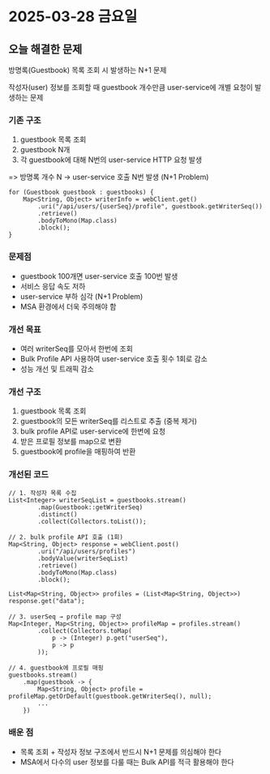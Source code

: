 # 2025-03-28 금요일
## 오늘 해결한 문제
방명록(Guestbook) 목록 조회 시 발생하는 N+1 문제

작성자(user) 정보를 조회할 때 guestbook 개수만큼 user-service에 개별 요청이 발생하는 문제

### 기존 구조
1. guestbook 목록 조회
2. guestbook N개
3. 각 guestbook에 대해 N번의 user-service HTTP 요청 발생

=> 방명록 개수 N → user-service 호출 N번 발생 (N+1 Problem)
```
for (Guestbook guestbook : guestbooks) {
    Map<String, Object> writerInfo = webClient.get()
        .uri("/api/users/{userSeq}/profile", guestbook.getWriterSeq())
        .retrieve()
        .bodyToMono(Map.class)
        .block();
}
```

### 문제점
- guestbook 100개면 user-service 호출 100번 발생
- 서비스 응답 속도 저하
- user-service 부하 심각 (N+1 Problem)
- MSA 환경에서 더욱 주의해야 함

### 개선 목표
- 여러 writerSeq를 모아서 한번에 조회
- Bulk Profile API 사용하여 user-service 호출 횟수 1회로 감소
- 성능 개선 및 트래픽 감소

### 개선 구조
1. guestbook 목록 조회
2. guestbook의 모든 writerSeq를 리스트로 추출 (중복 제거)
3. bulk profile API로 user-service에 한번에 요청
4. 받은 프로필 정보를 map으로 변환
5. guestbook에 profile을 매핑하여 반환

### 개선된 코드

```
// 1. 작성자 목록 수집
List<Integer> writerSeqList = guestbooks.stream()
        .map(Guestbook::getWriterSeq)
        .distinct()
        .collect(Collectors.toList());

// 2. bulk profile API 호출 (1회)
Map<String, Object> response = webClient.post()
        .uri("/api/users/profiles")
        .bodyValue(writerSeqList)
        .retrieve()
        .bodyToMono(Map.class)
        .block();

List<Map<String, Object>> profiles = (List<Map<String, Object>>) response.get("data");

// 3. userSeq → profile map 구성
Map<Integer, Map<String, Object>> profileMap = profiles.stream()
        .collect(Collectors.toMap(
            p -> (Integer) p.get("userSeq"),
            p -> p
        ));

// 4. guestbook에 프로필 매핑
guestbooks.stream()
    .map(guestbook -> {
        Map<String, Object> profile = profileMap.getOrDefault(guestbook.getWriterSeq(), null);
        ...
    })
```

### 배운 점
- 목록 조회 + 작성자 정보 구조에서 반드시 N+1 문제를 의심해야 한다
- MSA에서 다수의 user 정보를 다룰 때는 Bulk API를 적극 활용해야 한다